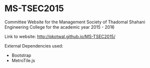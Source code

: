 # MS-TSEC2015

Committee Website for the Management Society of Thadomal Shahani Engineering College for the academic year 2015 - 2016

Link to website: http://pkotwal.github.io/MS-TSEC2015/

External Dependencies used:
- Bootstrap
- MetroTile.js
